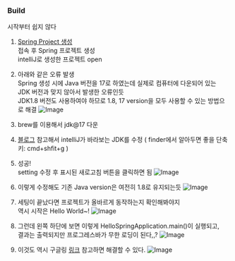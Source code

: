 ### Build
시작부터 쉽지 않다

1. [Spring Project 생성](https://start.spring.io)<br />
   접속 후 Spring 프로젝트 생성 <br /> intelliJ로 생성한 프로젝트 open

2. 아래와 같은 오류 발생 <br /> Spring 생성 시에 Java 버전을 17로 하였는데 실제로 컴퓨터에 다운되어 있는 JDK 버전과 맞지 않아서 발생한 오류인듯 <br /> JDK1.8 버전도 사용하여야 하므로 1.8, 17 version을 모두 사용할 수 있는 방법으로 해결
   ![Image](https://github.com/user-attachments/assets/b8bf8f36-5314-46fc-b1c9-a705db00a2d7)
3. brew를 이용해서 jdk@17 다운
4. [블로그](https://dev-emmababy.tistory.com/139) 참고해서 intelliJ가 바라보는 JDK를 수정
   ( finder에서 알아두면 좋을 단축키: cmd+shfit+g )
5. 성공!<br/>
   setting 수정 후 표시된 새로고침 버튼을 클릭하면 됨
   ![Image](https://github.com/user-attachments/assets/555b9173-5150-44d4-b54c-3f3b7485a53d)
6. 이렇게 수정해도 기존 Java version은 여전히 1.8로 유지되는듯
   ![Image](https://github.com/user-attachments/assets/174ee60c-ccd7-463f-8f3b-1d58813514d5)
7. 세팅이 끝났다면 프로젝트가 올바르게 동작하는지 확인해봐야지 <br />
   역시 시작은 Hello World~!
   ![Image](https://github.com/user-attachments/assets/a544a6f1-c18b-4205-b545-814b6ce068a9)
8. 그런데 왼쪽 하단에 보면 이렇게 HelloSpringApplication.main()이 실행되고, <br />
   결과는 출력되지만 프로그레스바가 무한 로딩이 된다,,?
   ![Image](https://github.com/user-attachments/assets/1f85e189-d1bd-44cc-97a7-c90e9ccc1511)
9. 이것도 역시 구글링
   [링크](https://velog.io/@dghff/IntelliJ-IDEA-%EC%8B%A4%ED%96%89%EC%8B%9C-%EB%AC%B4%ED%95%9C%EB%A1%9C%EB%94%A9%EB%90%98%EB%8A%94-%EC%9D%B4%EC%8A%88-%ED%95%B4%EA%B2%B0)
   참고하면 해결할 수 있다.
   ![Image](https://github.com/user-attachments/assets/31d1d8a3-d247-4872-b581-612335a54568)